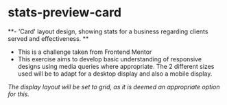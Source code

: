 # stats-preview-card
**- 'Card' layout design, showing stats for a business regarding clients served and effectiveness. **
-  This is a challenge taken from Frontend Mentor
-  This exercise aims to develop basic understanding of responsive designs using media queries where appropriate. The 2 different sizes used will be to adapt for a desktop display and also a mobile display.

_The display layout will be set to grid, as it is deemed an appropriate option for this._
